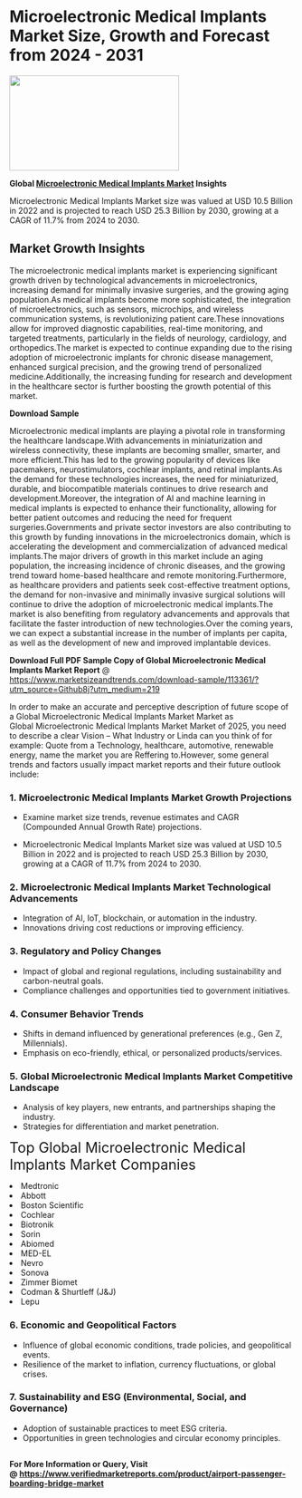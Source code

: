 <H1>Microelectronic Medical Implants Market Size, Growth and Forecast from 2024 - 2031</H1><img class="aligncenter size-medium wp-image-584254" src="https://thirdeyenews.in/wp-content/uploads/2024/09/Global-Market-Research-300x168.jpeg" alt="" width="300" height="168" /><p><strong>Global&nbsp;<a href="https://www.marketsizeandtrends.com/download-sample/113361/?utm_source=Github8j?utm_medium=219">Microelectronic Medical Implants Market</a> Insights</strong></p><p>Microelectronic Medical Implants Market size was valued at USD 10.5 Billion in 2022 and is projected to reach USD 25.3 Billion by 2030, growing at a CAGR of 11.7% from 2024 to 2030.</p><p><h2>Market Growth Insights</h2> <p>The microelectronic medical implants market is experiencing significant growth driven by technological advancements in microelectronics, increasing demand for minimally invasive surgeries, and the growing aging population.As medical implants become more sophisticated, the integration of microelectronics, such as sensors, microchips, and wireless communication systems, is revolutionizing patient care.These innovations allow for improved diagnostic capabilities, real-time monitoring, and targeted treatments, particularly in the fields of neurology, cardiology, and orthopedics.The market is expected to continue expanding due to the rising adoption of microelectronic implants for chronic disease management, enhanced surgical precision, and the growing trend of personalized medicine.Additionally, the increasing funding for research and development in the healthcare sector is further boosting the growth potential of this market.</p> <p><strong>Download Sample</strong></p> <p>Microelectronic medical implants are playing a pivotal role in transforming the healthcare landscape.With advancements in miniaturization and wireless connectivity, these implants are becoming smaller, smarter, and more efficient.This has led to the growing popularity of devices like pacemakers, neurostimulators, cochlear implants, and retinal implants.As the demand for these technologies increases, the need for miniaturized, durable, and biocompatible materials continues to drive research and development.Moreover, the integration of AI and machine learning in medical implants is expected to enhance their functionality, allowing for better patient outcomes and reducing the need for frequent surgeries.Governments and private sector investors are also contributing to this growth by funding innovations in the microelectronics domain, which is accelerating the development and commercialization of advanced medical implants.The major drivers of growth in this market include an aging population, the increasing incidence of chronic diseases, and the growing trend toward home-based healthcare and remote monitoring.Furthermore, as healthcare providers and patients seek cost-effective treatment options, the demand for non-invasive and minimally invasive surgical solutions will continue to drive the adoption of microelectronic medical implants.The market is also benefiting from regulatory advancements and approvals that facilitate the faster introduction of new technologies.Over the coming years, we can expect a substantial increase in the number of implants per capita, as well as the development of new and improved implantable devices.<p><span class=""><strong>Download Full PDF Sample Copy of Global Microelectronic Medical Implants Market Report</strong> @ <a href="https://www.marketsizeandtrends.com/download-sample/113361/?utm_source=Github8j?utm_medium=219" target="_blank">https://www.marketsizeandtrends.com/download-sample/113361/?utm_source=Github8j?utm_medium=219</a></span></p><p>In order to make an accurate and perceptive description of future scope of a Global&nbsp;Microelectronic Medical Implants Market Market as Global&nbsp;Microelectronic Medical Implants Market Market of 2025, you need to describe a clear Vision &ndash; What Industry or Linda can you think of for example: Quote from a Technology, healthcare, automotive, renewable energy, name the market you are Reffering to.However, some general trends and factors usually impact market reports and their future outlook include:</p><h3>1.&nbsp;<strong>Microelectronic Medical Implants Market Growth Projections</strong></h3><ul><li>Examine market size trends, revenue estimates and CAGR (Compounded Annual Growth Rate) projections.</li><li><p>Microelectronic Medical Implants Market size was valued at USD 10.5 Billion in 2022 and is projected to reach USD 25.3 Billion by 2030, growing at a CAGR of 11.7% from 2024 to 2030.</p></li></ul><h3>2.&nbsp;<strong>Microelectronic Medical Implants Market Technological Advancements</strong></h3><ul><li>Integration of AI, IoT, blockchain, or automation in the industry.</li><li>Innovations driving cost reductions or improving efficiency.</li></ul><h3>3.&nbsp;<strong>Regulatory and Policy Changes</strong></h3><ul><li>Impact of global and regional regulations, including sustainability and carbon-neutral goals.</li><li>Compliance challenges and opportunities tied to government initiatives.</li></ul><h3>4.&nbsp;<strong>Consumer Behavior Trends</strong></h3><ul><li>Shifts in demand influenced by generational preferences (e.g., Gen Z, Millennials).</li><li>Emphasis on eco-friendly, ethical, or personalized products/services.</li></ul><h3>5.&nbsp;<strong>Global Microelectronic Medical Implants Market Competitive Landscape</strong></h3><ul><li>Analysis of key players, new entrants, and partnerships shaping the industry.</li><li>Strategies for differentiation and market penetration.</li></ul><p data-pm-slice="1 1 []"><span style="color: inherit; font-family: inherit; font-size: 25px;">Top Global Microelectronic Medical Implants Market Companies</span></p><div class="" data-test-id=""><p><li>Medtronic</li><li> Abbott</li><li> Boston Scientific</li><li> Cochlear</li><li> Biotronik</li><li> Sorin</li><li> Abiomed</li><li> MED-EL</li><li> Nevro</li><li> Sonova</li><li> Zimmer Biomet</li><li> Codman & Shurtleff (J&J)</li><li> Lepu</li></p></div><h3>6.&nbsp;<strong>Economic and Geopolitical Factors</strong></h3><ul><li>Influence of global economic conditions, trade policies, and geopolitical events.</li><li>Resilience of the market to inflation, currency fluctuations, or global crises.</li></ul><h3>7.&nbsp;<strong>Sustainability and ESG (Environmental, Social, and Governance)</strong></h3><ul><li>Adoption of sustainable practices to meet ESG criteria.</li><li>Opportunities in green technologies and circular economy principles.</li></ul><h2><strong style="font-size: 14px;">For More Information or Query, Visit @&nbsp;</strong><a style="background-color: #ffffff; font-size: 14px;" href="https://www.marketsizeandtrends.com/report/microelectronic-medical-implants-market/" target="_blank">https://www.verifiedmarketreports.com/product/airport-passenger-boarding-bridge-market</a></h2>